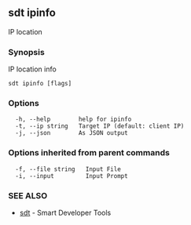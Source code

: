 ## sdt ipinfo

IP location

### Synopsis

IP location info

```
sdt ipinfo [flags]
```

### Options

```
  -h, --help        help for ipinfo
  -t, --ip string   Target IP (default: client IP)
  -j, --json        As JSON output
```

### Options inherited from parent commands

```
  -f, --file string   Input File
  -i, --input         Input Prompt
```

### SEE ALSO

* [sdt](sdt.md)	 - Smart Developer Tools

